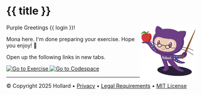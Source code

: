 # {{ title }}

<img src="https://raw.githubusercontent.com/anton-roos/ai-skills/refs/heads/main/images/hollard_octocat_professor.png" align="right" height="150px" />

Purple Greetings {{ login }}!

Mona here. I'm done preparing your exercise. Hope you enjoy! 💜

Open up the following links in new tabs.

<a href="{{issue_url}}" target="_blank">
  <img src="https://img.shields.io/badge/Go%20to%20Exercise-%E2%86%92-e64600?style=for-the-badge&logo=github&labelColor=442359" alt="Go to Exercise">
</a>
<a href="https://codespaces.new/{{repo_owner}}/{{repo_name}}" target="_blank">
  <img src="https://img.shields.io/badge/Go%20to%20Codespace-%E2%86%92-e64600?style=for-the-badge&logo=github&labelColor=442359" alt="Go to Codespace">
</a>

---

&copy; Copyright 2025 Hollard &bull; [Privacy](https://www.hollard.co.za/our-world/company-overview/hollard-privacy) &bull; [Legal Requirements](https://www.hollard.co.za/our-world/company-overview/legal-requirements) &bull; [MIT License](https://gh.io/mit)